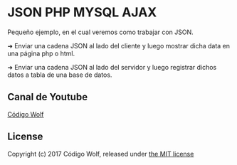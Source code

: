 # JSON PHP MYSQL AJAX
Pequeño ejemplo, en el cual veremos como trabajar con JSON.

➜ Enviar una cadena JSON al lado del cliente y luego mostrar dicha data en una página php o html.

➜ Enviar una cadena JSON al lado del servidor y luego registrar dichos datos a tabla de una base de datos.

## Canal de Youtube

[Código Wolf](https://www.youtube.com/user/ProgramandoBrothers)

## License

Copyright (c) 2017 Código Wolf, released under [the MIT license](https://github.com/CodigoWolf/JSON-PHP-MySql-AJAX/blob/master/LICENSE)
